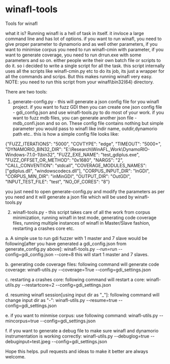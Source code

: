 # winafl-tools
Tools for winafl

what it is?
Running winafl is a hell of task in itself. it invloce a large command line and has lot of options. if you want to run winafl, you need to give proper parameter to dynamorio and as well other parameters, if you want to minimise corpus you need to run winafl-cmin with parameter, if you want to generate coverage, you need to run drrun.exe with some parameters and so on. either people write their own batch file or scripts to do it. so i decided to write a single script for all the task. this script internally uses all the scripts like winafl-cmin.py etc to do its job, its just a wrapper for all the commands and scrips. But this makes running winafl very easy.
NOTE: you need to run this script from your winafl\bin32(64) directory.

There are two tools:
1. generate-config.py - this will generate a json config file for you winafl project. if you want to fuzz GDI then you can create one json config file - gdi_config.json and use winafl-tools.py to do most of your work. if you want to fuzz mdb files, you can generate another json file - mdb_confi.json and so on.
These config file contains nothing but simple parameter you would pass to winafl like indir name, outdir,dynamorio path etc..
this is how a simple config file looks like:

{"FUZZ_ITERATIONS": "5000", "COVTYPE": "edge", "TIMEOUT": "5000+", "DYNAMORIO_BIN32_DIR": "E:\\Research\\WinAFL_Work\\DynamoRIO-Windows-7.1.0-1\\bin32", "FUZZ_EXE_NAME": "test_gdiplus.exe", "FUZZ_OFFSET_OR_METHOD": "0x1680", "NARGS": "2", "CALL_CONVENTION": "stdcall", "COVERAGE_MODULES_NAMES": ["gdiplus.dll", "windowscodecs.dll"], "CORPUS_INPUT_DIR": "InGDI", "CORPUS_MIN_DIR": "inMinGDI", "OUTPUT_DIR": "OutGDI", "INPUT_TEST_FILE": "test", "NO_OF_CORES": "8"}


you just need to open generate-config.py and modify the parameters as per you need and it will generate a json file which will be used by winafl-tools.py

2. winafl-tools.py - this script takes care of all the work from corpus minimization, running winafl in test mode, generating code coverage files, running multiple instances of winafl in Master/Slave fashion, restarting a crashes core etc.

a. A simple use to run gdi fuzzer with 1 master and 7 slave would be following[after you have generated a gdi_config.json from generate_config.py above]:
    winafl-tools.py --run=run --config=gdi_config.json --core=8
    this will start 1 master and 7 slaves.
 
 b. generating code coverage files: following command will generate code coverage:
      winafl-utils.py --coverage=True --config=gdi_settings.json
 
 c. restarting a crashes core: following command will restart a core:
     winafl-utils.py --restartcore=2 --config=gdi_settings.json
 
 d. resuming winafl session[using input dir as "_"]:  following command will change input dir as "-":
     winafl-utils.py --resume=true --config=gdi_settings.json
 
 e. if you want to minmise corpus: use following command:
      winafl-utils.py --mincorpus=true --config=gdi_settings.json
 
 f. if you want to generate a debug file to make sure winafl and dynamorio instrumentation is working correctly:
      winafl-utils.py --debuglog=true --debuginput=test.jpeg --config=gdi_settings.json
      

Hope this helps. pull requests and ideas to make it better are always welcome.
      

